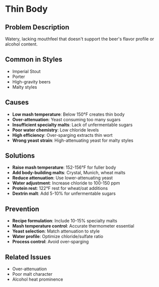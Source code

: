 # Thin Body

## Problem Description

Watery, lacking mouthfeel that doesn't support the beer's flavor profile or alcohol content.

## Common in Styles

- Imperial Stout
- Porter
- High-gravity beers
- Malty styles

## Causes

- **Low mash temperature**: Below 150°F creates thin body
- **Over-attenuation**: Yeast consuming too many sugars
- **Insufficient specialty malts**: Lack of unfermentable sugars
- **Poor water chemistry**: Low chloride levels
- **High efficiency**: Over-sparging extracts thin wort
- **Wrong yeast strain**: High-attenuating yeast for malty styles

## Solutions

- **Raise mash temperature**: 152-156°F for fuller body
- **Add body-building malts**: Crystal, Munich, wheat malts
- **Reduce attenuation**: Use lower-attenuating yeast
- **Water adjustment**: Increase chloride to 100-150 ppm
- **Protein rest**: 122°F rest for wheat/oat additions
- **Dextrin malt**: Add 5-10% for unfermentable sugars

## Prevention

- **Recipe formulation**: Include 10-15% specialty malts
- **Mash temperature control**: Accurate thermometer essential
- **Yeast selection**: Match attenuation to style
- **Water profile**: Optimize chloride/sulfate ratio
- **Process control**: Avoid over-sparging

## Related Issues

- Over-attenuation
- Poor malt character
- Alcohol heat prominence
